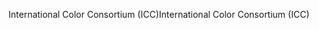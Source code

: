 <span data-ttu-id="018df-101">International Color Consortium (ICC)</span><span class="sxs-lookup"><span data-stu-id="018df-101">International Color Consortium (ICC)</span></span>